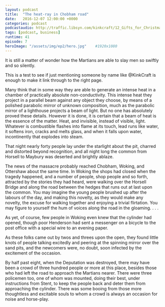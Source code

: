 ```yaml
---
layout: podcast
title:  "The heat-ray in Chobham road"
date:   2016-12-07 12:00:00 +0000
categories: podcast
podcastaudio: http://traffic.libsyn.com/kinkcraft/12_Gifts_for_Christmas.mp3
tags: [podcast, business]
runtime: 41
episode: 7
heroImage: "/assets/img/ep2/hero.jpg"    #1920x1080
---
```

It is still a matter of wonder how the Martians are able to slay
men so swiftly and so silently.

This is a test to see if just mentioning someone by name like @KinkCraft is enough to make it
link through to the right page.

Many think that in some way they are able to generate an intense heat in 
a chamber of practically absolute non-conductivity. This intense heat they 
project in a parallel beam against any object they choose, by means of a 
polished parabolic mirror of unknown composition, much as the parabolic mirror of a
lighthouse projects a beam of light.  But no one has absolutely proved
these details.  However it is done, it is certain that a beam of heat
is the essence of the matter.  Heat, and invisible, instead of
visible, light.  Whatever is combustible flashes into flame at its
touch, lead runs like water, it softens iron, cracks and melts glass,
and when it falls upon water, incontinently that explodes into steam.

That night nearly forty people lay under the starlight about the
pit, charred and distorted beyond recognition, and all night long the
common from Horsell to Maybury was deserted and brightly ablaze.

The news of the massacre probably reached Chobham, Woking, and
Ottershaw about the same time.  In Woking the shops had closed when
the tragedy happened, and a number of people, shop people and so
forth, attracted by the stories they had heard, were walking over the
Horsell Bridge and along the road between the hedges that runs out at
last upon the common.  You may imagine the young people brushed up
after the labours of the day, and making this novelty, as they would
make any novelty, the excuse for walking together and enjoying a
trivial flirtation.  You may figure to yourself the hum of voices
along the road in the gloaming. . . .

As yet, of course, few people in Woking even knew that the cylinder
had opened, though poor Henderson had sent a messenger on a bicycle to
the post office with a special wire to an evening paper.

As these folks came out by twos and threes upon the open, they
found little knots of people talking excitedly and peering at the
spinning mirror over the sand pits, and the newcomers were, no doubt,
soon infected by the excitement of the occasion.

By half past eight, when the Deputation was destroyed, there may
have been a crowd of three hundred people or more at this place,
besides those who had left the road to approach the Martians nearer.
There were three policemen too, one of whom was mounted, doing their
best, under instructions from Stent, to keep the people back and deter
them from approaching the cylinder.  There was some booing from those
more thoughtless and excitable souls to whom a crowd is always an
occasion for noise and horse-play.